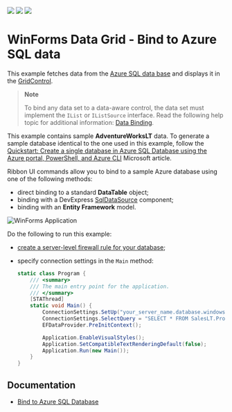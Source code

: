 <!-- default badges list -->
![](https://img.shields.io/endpoint?url=https://codecentral.devexpress.com/api/v1/VersionRange/223140673/19.2.3%2B)
[![](https://img.shields.io/badge/Open_in_DevExpress_Support_Center-FF7200?style=flat-square&logo=DevExpress&logoColor=white)](https://supportcenter.devexpress.com/ticket/details/T834862)
[![](https://img.shields.io/badge/📖_How_to_use_DevExpress_Examples-e9f6fc?style=flat-square)](https://docs.devexpress.com/GeneralInformation/403183)
<!-- default badges end -->
# WinForms Data Grid - Bind to Azure SQL data

This example fetches data from the [Azure SQL data base](https://azure.microsoft.com/en-us/services/sql-database/) and displays it in the [GridControl](https://docs.devexpress.com/WindowsForms/DevExpress.XtraGrid.GridControl).

> **Note**
>
> To bind any data set to a data-aware control, the data set must implement the `IList` or `IListSource` interface. Read the following help topic for additional information: [Data Binding](https://docs.devexpress.com/WindowsForms/634/controls-and-libraries/data-grid/data-binding).

This example contains sample **AdventureWorksLT** data. To generate a sample database identical to the one used in this example, follow the [Quickstart: Create a single database in Azure SQL Database using the Azure portal, PowerShell, and Azure CLI](https://docs.microsoft.com/en-us/azure/sql-database/sql-database-single-database-get-started?tabs=azure-portal) Microsoft article.

Ribbon UI commands allow you to bind to a sample Azure database using one of the following methods:

* direct binding to a standard **DataTable** object;
* binding with a DevExpress [SqlDataSource](https://docs.devexpress.com/CoreLibraries/DevExpress.DataAccess.Sql.SqlDataSource) component;
* binding with an **Entity Framework** model.

![WinForms Application](grid.png)

Do the following to run this example:

* [create a server-level firewall rule for your database](https://docs.microsoft.com/en-us/azure/sql-database/sql-database-server-level-firewall-rule);
* specify connection settings in the `Main` method:

  ```csharp
  static class Program {
      /// <summary>
      /// The main entry point for the application.
      /// </summary>
      [STAThread]
      static void Main() {
          ConnectionSettings.SetUp("your_server_name.database.windows.net", "your_login", "your_password", "your_database_name");
          ConnectionSettings.SelectQuery = "SELECT * FROM SalesLT.Product";
          EFDataProvider.PreInitContext();
  
          Application.EnableVisualStyles();
          Application.SetCompatibleTextRenderingDefault(false);
          Application.Run(new Main());
      }
  }
  ```


## Documentation

* [Bind to Azure SQL Database](https://docs.devexpress.com/WindowsForms/401443/common-features/data-binding/bind-to-azure-data)
